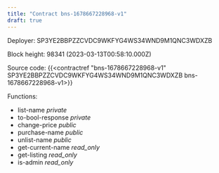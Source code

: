 ```yaml
---
title: "Contract bns-1678667228968-v1"
draft: true
---
```

Deployer: SP3YE2BBPZZCVDC9WKFYG4WS34WND9M1QNC3WDXZB


 



Block height: 98341 (2023-03-13T00:58:10.000Z)

Source code: {{<contractref "bns-1678667228968-v1" SP3YE2BBPZZCVDC9WKFYG4WS34WND9M1QNC3WDXZB bns-1678667228968-v1>}}

Functions:

* list-name _private_
* to-bool-response _private_
* change-price _public_
* purchase-name _public_
* unlist-name _public_
* get-current-name _read_only_
* get-listing _read_only_
* is-admin _read_only_
